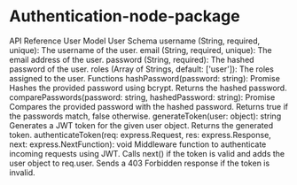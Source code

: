 # Authentication-node-package
API Reference
User Model
User Schema
username (String, required, unique): The username of the user.
email (String, required, unique): The email address of the user.
password (String, required): The hashed password of the user.
roles (Array of Strings, default: ['user']): The roles assigned to the user.
Functions
hashPassword(password: string): Promise<string>
Hashes the provided password using bcrypt.
Returns the hashed password.
comparePasswords(password: string, hashedPassword: string): Promise<boolean>
Compares the provided password with the hashed password.
Returns true if the passwords match, false otherwise.
generateToken(user: object): string
Generates a JWT token for the given user object.
Returns the generated token.
authenticateToken(req: express.Request, res: express.Response, next: express.NextFunction): void
Middleware function to authenticate incoming requests using JWT.
Calls next() if the token is valid and adds the user object to req.user.
Sends a 403 Forbidden response if the token is invalid.
